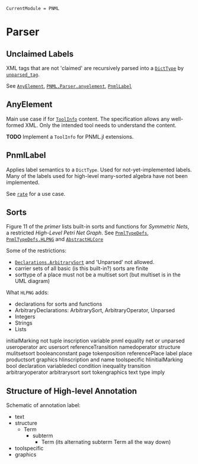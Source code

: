 ```@meta
CurrentModule = PNML
```

# Parser

## Unclaimed Labels

XML tags that are not 'claimed' are recursively parsed into a [`DictType`](@ref) by [`unparsed_tag`](@ref).

See [`AnyElement`](@ref), [`PNML.Parser.anyelement`](@ref), [`PnmlLabel`](@ref)

## AnyElement

Main use case if for [`ToolInfo`](@ref) content.
The specification allows any well-formed XML.
Only the intended tool needs to understand the content.

__TODO__ Implement a `ToolInfo` for PNML.jl extensions.

## PnmlLabel

Applies label semantics to a `DictType`.
Used for not-yet-implemented labels. Many of the labels used for high-level many-sorted algebra have not been implemented.

See [`rate`](@ref) for a use case.


## Sorts

Figure 11 of the _primer_ lists built-in sorts and functions for _Symmetric Nets_, a
restricted _High-Level Petri Net Graph_. See [`PnmlTypeDefs`](@ref), [`PnmlTypeDefs.HLPNG`](@ref)
and [`AbstractHLCore`](@ref)

Some of the restrictions:
- [`Declarations.ArbitrarySort`](@ref) and 'Unparsed' not allowed.
- carrier sets of all basic (is this built-in?) sorts are finite
- sorttype of a place must not be a multiset sort (but multiset is in the UML diagram)

What `HLPNG` adds:
- declarations for sorts and functions
- ArbitraryDeclarations: ArbitrarySort, ArbitraryOperator, Unparsed
- Integers
- Strings
- Lists

initialMarking
not
tuple
inscription
variable
pnml
equality
net
or
unparsed
useroperator
arc
usersort
referenceTransition
namedoperator
structure
mulitsetsort
booleanconstant
page
tokenposition
referencePlace
label
place
productsort
graphics
hlinscription
and
name
toolspecific
hlinitialMarking
bool
declaration
variabledecl
condition
inequality
transition
arbitraryoperator
arbitrarysort
sort
tokengraphics
text
type
imply

## Structure of High-level Annotation

Schematic of annotation label:
- text
- structure
  * Term
    - subterm
      * Term (its alternating subterm Term all the way down)
- toolspecific
- graphics
